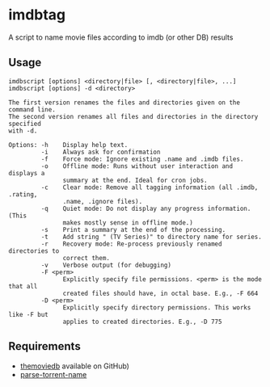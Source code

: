 # imdbtag

A script to name movie files according to imdb (or other DB) results

## Usage

    imdbscript [options] <directory|file> [, <directory|file>, ...]
    imdbscript [options] -d <directory>
    
    The first version renames the files and directories given on the command line.
    The second version renames all files and directories in the directory specified
    with -d. 
    
    Options: -h    Display help text.
             -i    Always ask for confirmation
             -f    Force mode: Ignore existing .name and .imdb files.
             -o    Offline mode: Runs without user interaction and displays a
                   summary at the end. Ideal for cron jobs.
             -c    Clear mode: Remove all tagging information (all .imdb, .rating,
                   .name, .ignore files).
             -q    Quiet mode: Do not display any progress information. (This
                   makes mostly sense in offline mode.)
             -s    Print a summary at the end of the processing.
             -t    Add string " (TV Series)" to directory name for series.
             -r    Recovery mode: Re-process previously renamed directories to
                   correct them.
             -v    Verbose output (for debugging)
             -F <perm>
                   Explicitly specify file permissions. <perm> is the mode that all
                   created files should have, in octal base. E.g., -F 664
             -D <perm>
                   Explicitly specify directory permissions. This works like -F but
                   applies to created directories. E.g., -D 775


## Requirements

- [themoviedb](https://pypi.org/project/tmdb/)
  available on GitHub)
- [parse-torrent-name](https://github.com/divijbindlish/parse-torrent-name)
